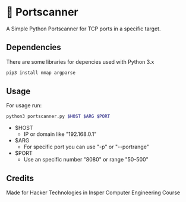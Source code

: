 # 🚪 Portscanner
A Simple Python Portscanner for TCP ports in a specific target.

## Dependencies
There are some libraries for depencies used with Python 3.x

```bash
pip3 install nmap argparse
```
## Usage
For usage run:

```bash
python3 portscanner.py $HOST $ARG $PORT
```
- $HOST
  - IP or domain like "192.168.0.1"
- $ARG
  - For specific port you can use "-p" or "--portrange"  
- $PORT
  - Use an specific number "8080" or range "50-500"

## Credits
Made for Hacker Technologies in Insper Computer Engineering Course
